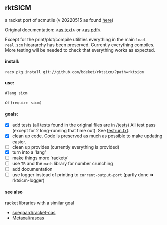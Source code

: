 ## rktSICM

a racket port of scmutils (v 20220515 as found [here](http://groups.csail.mit.edu/mac/users/gjs/6946/linux-install.htm))

Original documentation: [&lt;as text&gt;](http://groups.csail.mit.edu/mac/users/gjs/6946/refman.txt) or [&lt;as pdf&gt;](http://groups.csail.mit.edu/mac/users/gjs/6946/refman.pdf)

Except for the print/plot/compile utilities everything in the main `load-real.scm` hieararchy has been preserved.
Currently everything compiles. More testing will be needed to check that everything works as expected.

#### install:
```
raco pkg install git://github.com/bdeket/rktsicm/?path=rktsicm
```

#### use:
```
#lang sicm
```
or `(require sicm)`

#### goals:

- [X] add tests (all tests found in the original files are in [/tests](./rktsicm/sicm/tests)) All test pass (except for 2 long-running that time out). See [testrun.txt](./testrun.txt).
- [X] clean up code. Code is preserved as much as possible to make updating easier.
- [ ] clean up provides (currently everything is provided)
- [X] turn into a 'lang'
- [ ] make things more 'rackety'
- [ ] use `TR` and the `math` library for number crunching
- [ ] add documentation
- [ ] use logger instead of printing to `current-output-port` (partly done => rktsicm-logger)

#### see also
racket libraries with a similar goal
* [soegaard/racket-cas](https://github.com/soegaard/racket-cas)
* [Metaxal/rascas](https://github.com/Metaxal/rascas)